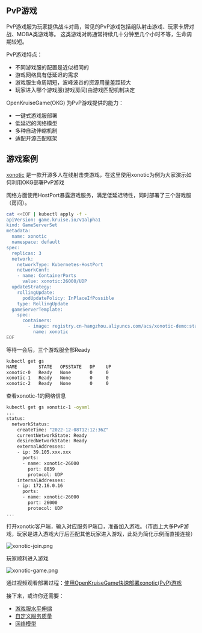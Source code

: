 ## PvP游戏

PvP游戏服为玩家提供战斗对局，常见的PvP游戏包括组队射击游戏、玩家卡牌对战、MOBA类游戏等。
这类游戏对局通常持续几十分钟至几个小时不等，生命周期较短。

PvP游戏特点：

- 不同游戏服的配置是近似相同的
- 游戏网络具有低延迟的需求
- 游戏服生命周期短，波峰波谷的资源用量差距较大
- 玩家进入哪个游戏服(游戏房间)由游戏匹配机制决定

OpenKruiseGame(OKG) 为PvP游戏提供的能力：

- 一键式游戏服部署
- 低延迟的网络模型
- 多种自动伸缩机制
- 适配开源匹配框架

## 游戏案例

 [xonotic](https://github.com/xonotic/xonotic) 是一款开源多人在线射击类游戏，在这里使用xonotic为例为大家演示如何利用OKG部署PvP游戏

网络方面使用HostPort暴露游戏服务，满足低延迟特性，同时部署了三个游戏服（房间）。

```bash
cat <<EOF | kubectl apply -f -
apiVersion: game.kruise.io/v1alpha1
kind: GameServerSet
metadata:
  name: xonotic
  namespace: default
spec:
  replicas: 3
  network:
    networkType: Kubernetes-HostPort
    networkConf:
    - name: ContainerPorts
      value: xonotic:26000/UDP
  updateStrategy:
    rollingUpdate:
      podUpdatePolicy: InPlaceIfPossible
    type: RollingUpdate
  gameServerTemplate:
    spec:
      containers:
        - image: registry.cn-hangzhou.aliyuncs.com/acs/xonotic-demo:statble
          name: xonotic
EOF
```
等待一会后，三个游戏服全部Ready

```bash
kubectl get gs
NAME        STATE   OPSSTATE   DP    UP
xonotic-0   Ready   None       0     0
xonotic-1   Ready   None       0     0
xonotic-2   Ready   None       0     0
```

查看xonotic-1的网络信息

```bash
kubectl get gs xonotic-1 -oyaml
...
status:
  networkStatus:
    createTime: "2022-12-08T12:12:36Z"
    currentNetworkState: Ready
    desiredNetworkState: Ready
    externalAddresses:
    - ip: 39.105.xxx.xxx
      ports:
      - name: xonotic-26000
        port: 8039
        protocol: UDP
    internalAddresses:
    - ip: 172.16.0.16
      ports:
      - name: xonotic-26000
        port: 26000
        protocol: UDP
...
```

打开xonotic客户端，输入对应服务IP端口，准备加入游戏。（市面上大多PvP游戏，玩家是进入游戏大厅后匹配其他玩家进入游戏，此处为简化示例而直接连接）

![xonotic-join.png](../../images/xonotic-join.png)

玩家顺利进入游戏

![xonotic-game.png](../../images/xonotic-game.png)

通过视频观看部署过程：[使用OpenKruiseGame快速部署xonotic(PvP)游戏](https://www.bilibili.com/video/BV1kg411n7Ma/?spm_id_from=333.999.list.card_archive.click)

接下来，或许你还需要：

- [游戏服水平伸缩](../快速开始/游戏服水平伸缩.md)
- [自定义服务质量](../用户手册/自定义服务质量.md)
- [网络模型](../用户手册/网络模型.md)
